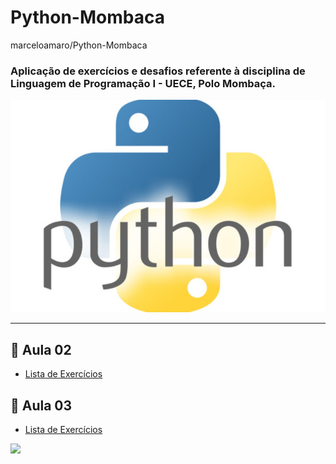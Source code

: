 # Python-Mombaca
marceloamaro/Python-Mombaca
<h3>Aplicação de exercícios e desafios referente à disciplina de Linguagem de Programação I - UECE, Polo Mombaça.</h3>

![](https://github.com/marceloamaro/Python-Mombaca/blob/master/python.jpg)


 ***
 ## 📝 Aula 02

 * [Lista de Exercícios](https://github.com/marceloamaro/Python-Mombaca/tree/master/Lista%20Aula02)

 ## 📝 Aula 03
 
 * [Lista de Exercícios](https://github.com/marceloamaro/Python-Mombaca/tree/master/Lista%20Aula03%20%20Decis%C3%B5es%20e%20Repeti%C3%A7%C3%B5es)



![](https://komarev.com/ghpvc/?username=marceloamaro/Python-Mombaca&color=blue&style=flat)

